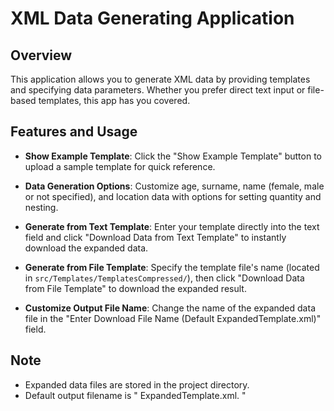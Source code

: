 # XML Data Generating Application

## Overview

This application allows you to generate XML data by providing templates and specifying data parameters. Whether you prefer direct text input or file-based templates, this app has you covered.

## Features and Usage

- **Show Example Template**: Click the "Show Example Template" button to upload a sample template for quick reference.

- **Data Generation Options**: Customize age, surname, name (female, male or not specified), and location data with options for setting quantity and nesting.

- **Generate from Text Template**: Enter your template directly into the text field and click "Download Data from Text Template" to instantly download the expanded data.

- **Generate from File Template**: Specify the template file's name (located in `src/Templates/TemplatesCompressed/`), then click "Download Data from File Template" to download the expanded result.

- **Customize Output File Name**: Change the name of the expanded data file in the "Enter Download File Name (Default ExpandedTemplate.xml)" field.


## Note

- Expanded data files are stored in the project directory.
- Default output filename is " ExpandedTemplate.xml. "
